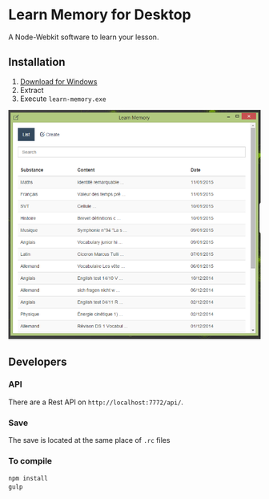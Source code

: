 # Learn Memory for Desktop

A Node-Webkit software to learn your lesson.

## Installation

1. [Download for Windows](https://raw.githubusercontent.com/cedced19/learn-memory-desktop/master/dist/Windows.zip)
2. Extract
3. Execute `learn-memory.exe`

![Demo](demo.png)


## Developers

### API

There are a Rest API on `http://localhost:7772/api/`.

### Save

The save is located at the same place of `.rc` files

### To compile

```bash
npm install
gulp
```
